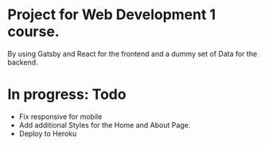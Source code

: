 # Project for Web Development 1 course.

By using Gatsby and React for the frontend and a dummy set of Data for the backend.


# In progress: Todo

- Fix responsive for mobile
- Add additional Styles for the Home and About Page.
- Deploy to Heroku
